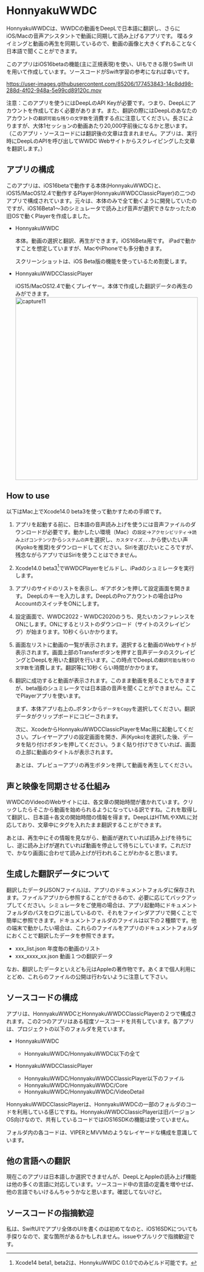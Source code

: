 # HonnyakuWWDC

HonnyakuWWDCは、WWDCの動画をDeepLで日本語に翻訳し、さらにiOS/Macの音声アシスタントで動画に同期して読み上げるアプリです。
喋るタイミングと動画の再生を同期しているので、動画の画像と大きくずれることなく日本語で聞くことができます。

このアプリはiOS16betaの機能(主に正規表現)を使い、UIもできる限りSwift UIを用いて作成しています。ソースコードがSwift学習の参考になれば幸いです。

https://user-images.githubusercontent.com/85206/177453843-14c8dd98-288d-4f02-948a-5e99cd89120c.mov

注意：このアプリを使うにはDeepLのAPI Keyが必要です。つまり、DeepLにアカウントを作成しておく必要があります。また、翻訳の際にはDeepLのあなたのアカウントの`翻訳可能な残りの文字数`を消費する点に注意してください。長さによりますが、大体1セッションの動画あたり20,000字前後になるかと思います。（このアプリ・ソースコードには翻訳後の文章は含まれません。アプリは、実行時にDeepLのAPIを呼び出してWWDC Webサイトからスクレイピングした文章を翻訳します。）

## アプリの構成

このアプリは、iOS16betaで動作する本体(HonnyakuWWDC)と、iOS15/MacOS12.4で動作するPlayer(HonnyakuWWDCClassicPlayer)の二つのアプリで構成されています。元々は、本体のみで全て動くように開発していたのですが、iOS16Beta1〜3のシミュレータで読み上げ音声が選択できなかったため旧OSで動くPlayerを作成しました。

- HonnyakuWWDC

  本体。動画の選択と翻訳、再生ができます。iOS16Beta用です。
  iPadで動かすことを想定していますが、MacやiPhoneでも多分動きます。
  
  スクリーンショットは、iOS Beta版の機能を使っているため割愛します。

- HonnyakuWWDCClassicPlayer

  iOS15/MacOS12.4で動くプレイヤー。本体で作成した翻訳データの再生のみができます。
  <img width="480" alt="capture11" src="https://user-images.githubusercontent.com/85206/177461490-bacdda38-82be-4513-a960-39cfc8cb9d21.png">


## How to use

以下はMac上でXcode14.0 beta3を使って動かすための手順です。

1. アプリを起動する前に、日本語の音声読み上げを使うには音声ファイルのダウンロードが必要です。動かしたい環境（Mac）の`設定`→`アクセシビリティ`→`読み上げコンテンツ`から`システムの声`を選択し、`カスタマイズ...`から使いたい声(Kyokoを推奨)をダウンロードしてください。Siriを選びたいところですが、残念ながらアプリではSiriを使うことはできません。

2. Xcode14.0 beta3[^1]でWWDCPlayerをビルドし、iPadのシュミレータを実行します。

3. アプリのサイドのリストを表示し、ギアボタンを押して設定画面を開きます。
DeepLのキーを入力します。DeepLのProアカウントの場合はPro AccountのスイッチをONにします。

4. 設定画面で、WWDC2022 - WWDC2020のうち、見たいカンファレンスをONにします。ONにするとリストのダウンロード（サイトのスクレイピング）が始まります。10秒くらいかかります。

5. 画面左リストに動画の一覧が表示されます。選択すると動画のWebサイトが表示されます。画面上部のTransferボタンを押すと音声データのスクレイピングとDeepLを用いた翻訳を行います。この時点でDeepLの`翻訳可能な残りの文字数`を消費します。翻訳等に10秒くらい時間がかかります。

6. 翻訳に成功すると動画が表示されます。このまま動画を見ることもできますが、beta版のシュミレータでは日本語の音声を聞くことができません。ここでPlayerアプリを使います。

   まず、本体アプリ右上の`…`ボタンから`データをCopy`を選択してください。翻訳データがクリップボードにコピーされます。
   
   次に、XcodeからHonnyakuWWDCClassicPlayerをMac用に起動してください。プレイヤーアプリの設定画面を開き、声(Kyoko)を選択した後、データを貼り付けボタンを押してください。うまく貼り付けできていれば、画面の上部に動画のタイトルが表示されます。
   
   あとは、プレビューアプリの再生ボタンを押して動画を再生してください。

## 声と映像を同期させる仕組み

WWDCのVideoのWebサイトには、各文章の開始時間が書かれています。クリックしたらそこから動画を始められるようになっている訳ですね。これを取得して翻訳し、日本語＋各文の開始時間の情報を得ます。DeepLはHTMLやXMLに対応しており、文章中にタグを入れたまま翻訳することができます。

あとは、再生中にその情報を見ながら、動画が遅れていれば読み上げを待ちにし、逆に読み上げが遅れていれば動画を停止して待ちにしています。これだけで、かなり画面に合わせて読み上げが行われることがわかると思います。

## 生成した翻訳データについて

翻訳したデータ(JSONファイル)は、アプリのドキュメントフォルダに保存されます。ファイルアプリから参照することができるので、必要に応じてバックアップしてください。シミュレータをご使用の場合は、アプリ起動時にドキュメントフォルダのパスをログに出しているので、それをファインダアプリで開くことで簡単に参照できます。ドキュメントフォルダのファイルは以下の２種類です。他の端末で動かしたい場合は、これらのファイルをアプリのドキュメントフォルダにおくことで翻訳したデータを参照できます。
- xxx_list.json 年度毎の動画のリスト
- xxx_xxxx_xx.json 動画１つの翻訳データ

なお、翻訳したデータといえども元はAppleの著作物です。あくまで個人利用にとどめ、これらのファイルの公開は行わないように注意して下さい。

## ソースコードの構成

アプリは、HonnyakuWWDCとHonnyakuWWDCClassicPlayerの２つで構成されます。この2つのアプリはある程度ソースコードを共有しています。各アプリは、プロジェクトの以下のフォルダを見ています。

- HonnyakuWWDC
  - HonnyakuWWDC/HonnyakuWWDC以下の全て

- HonnyakuWWDCClassicPlayer
  - HonnyakuWWDC/HonnyakuWWDCClassicPlayer以下のファイル
  - HonnyakuWWDC/HonnyakuWWDC/Core
  - HonnyakuWWDC/HonnyakuWWDC/VideoDetail

HonnyakuWWDCClassicPlayerは、HonnyakuWWDCの一部のフォルダのコードを利用している感じですね。HonnyakuWWDCClassicPlayerは旧バージョンOS向けなので、共有しているコードではiOS16SDKの機能は使っていません。

フォルダ内の各コードは、VIPERとMVVMのようなレイヤードな構成を意識しています。


## 他の言語への翻訳

現在このアプリは日本語しか選択できませんが、DeepLとAppleの読み上げ機能は他の多くの言語に対応しています。ソースコード中の言語の定義を増やせば、他の言語でもいけるんちゃうかなと思います。確認してないけど。

## ソースコードの指摘歓迎

私は、SwiftUIでアプリ全体のUIを書くのは初めてなのと、iOS16SDKについても手探りなので、変な箇所があるかもしれません。issueやプルリクで指摘歓迎です。

[^1]: Xcode14 beta1, beta2は、HonnykuWWDC 0.1.0でのみビルド可能です。
